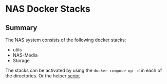 # NAS Docker Stacks

## Summary

 The NAS system consists of the following docker stacks:

- utils
- NAS-Media
- Storage

 The stacks can be activated by using the ```docker compose up -d``` in each of the directories. Or the helper [script](./docker-compose.sh)
 